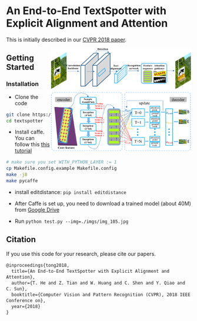 # An End-to-End TextSpotter with Explicit Alignment and Attention

This is initially described in our [CVPR 2018 paper](https://arxiv.org/abs/1803.03474).

<img src='imgs/screenshot.png' align="right" width=384>


## Getting Started
### Installation
- Clone the code
```bash
git clone https://github.com/tonghe90/textspotter
cd textspotter
```

- Install caffe. You can follow this [this tutorial](http://caffe.berkeleyvision.org/installation.html)
```bash
# make sure you set WITH_PYTHON_LAYER := 1
cp Makefile.config.example Makefile.config
make -j8
make pycaffe
```

- install editdistance: `pip install editdistance`

- After Caffe is set up, you need to download a trained model (about 40M) from [Google Drive](https://arxiv.org/abs/1803.03474)
- Run `python test.py --img=./imgs/img_105.jpg`



## Citation
If you use this code for your research, please cite our papers.
```
@inproceedings{tong2018,
  title={An End-to-End TextSpotter with Explicit Alignment and Attention},
  author={T. He and Z. Tian and W. Huang and C. Shen and Y. Qiao and C. Sun},
  booktitle={Computer Vision and Pattern Recognition (CVPR), 2018 IEEE Conference on},
  year={2018}
}

```